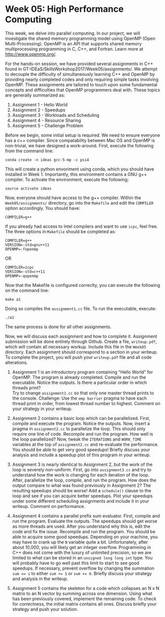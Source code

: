 Week 05: High Performance Computing
==================

This week, we delve into parallel computing.  In our project, we will investigate
 the shared memory programming model using OpenMP (Open Multi-Processing).
  OpenMP is an API that supports shared memory multiprocessing programming in
 C, C++, and Fortran. Learn more at http://www.openmp.org/.

For the hands-on session, we have provided several assignments in C++ found in
GT-IDEaS/SkillsWorkshop2017/Week05/assignments/.  We attempt to decouple the
 difficulty of simultaneously learning C++ and OpenMP by providing nearly
 completed codes and only requiring simple tasks involving OpenMP.  These
 assignments are tailored to touch upon some fundamental concepts and difficulties
 that OpenMP programmers deal with.  These topics are generally summarized as:

1.  Assignment 1 - Hello World
2.  Assignment 2 - Speedups
3.  Assignment 3 - Workloads and Scheduling
4.  Assignment 4 - Resource Sharing
5.  Assignment 5 - Challenge Problem

Before we begin, some initial setup is required.  We need to ensure everyone
 has a c++ compiler.  Since compatability between Mac OS and OpenMP is non-trivial,
 we have designed a work-around.  First, execute the following from the 
 command line:

```
conda create -n ideas gcc-5-mp -c psi4
```

This will create a python envoriment using conda, which you should have installed in Week 1.
  Importantly, this environment contains a GNU g++ compiler. To activate the environment,
 execute the following:

```
source activate ideas
```

Now, everyone should have access to the g++ compiler.  Within the `Week05/assignments/` directory, go into the `Makefile` and
 edit the `COMPILER` option accordingly.  You should have:

```
COMPILER=g++
```

If you already had access to Intel compilers and want to use `icpc`, feel free.  The three
 options in `Makefile` should be completed as:

```
COMPILER=g++      
VERSION=-std=gnu++11
OPENMP=-fopenmp   
```
OR
```
COMPILER=icpc     
VERSION=-std=c++11
OPENMP=-qopenmp   
```

Now that the Makefile is configured correclty, you can execute the following on the command line:

`make a1`

Doing so compiles the `assignment1.cc` file.  To run the executable, execute:

`./a1`

The same process is done for all other assignments.

Now, we will discuss each assignment and how to complete it.
Assignment submission will be done entirely through Github.  Create a file, `writeup.pdf`, which will contain
all necessary workup.  Include this file in the `Week05` directory. 
 Each assignment should correspond to a section in your writeup.  
To complete the project, you will push your `writeup.pdf` file and all code alterations. 

1.  Assignment 1 is an introductory program containing "Hello World" for OpenMP.  The program is already
 completed.  Compile and run the executable.  Notice the outputs.  Is there a particular order in which threads print?  
 Try to change `assignment1.cc` so that only one master thread prints to the console.
Challenge: Use the `omp barrier` pragma to have each thread print in order, from lowest thread number to highest.
 Comment on your strategy in your writeup.

2.  Assignment 2 contains a basic loop which can be parallelized.  First, compile and execute the program.
  Notice the outputs.  Now, insert a pragma in `assignment2.cc` to parallelize the loop.  This should only require one
 line of code.  Recompile and run the program.  How well is the loop parallelized?  Now, tweak the `ITERATIONS`
 and `WORK_TIME` variables at the top of `assignment2.cc` and re-evaluate the performance.  You should be able to get 
 very good speedups!  Briefly discuss your analysis and include a speedup plot of this program in your writeup. 

3.  Assignment 3 is nearly identical to Assignment 2, but the work of the loop is severely non-uniform.
  First, go into `assignment3.cc` and try to understand how the work is changing for each iteration of the loop.
  After, parallelize the loop, compile, and run the program.  How does the output compare to what was found previously in Assignment 2?
  The resulting speedups should be worse!
  Add a `schedule()` clause to the loop and see if you can acquire better speedups.
 Plot your speedups under some different scheduling assignments and include it in your writeup.  Comment on performance.

4.  Assignment 4 contains a parallel prefix sum evaluator.  First, compile and run the program.  Evaluate the outputs.
  The speedups should get worse as more threads are used.  After you understand why this is, edit the code and fix the issue.
  Recompile and run the program.  You should be able to acquire some good speedups.
  Depending on your machine, you may have to crank up the `N` variable quite a bit.  Unfortunately, after about 10,000, you will likely get
 an integer overflow.  Programming in C++ does not come with the luxury of unlimited precision, so we are limited to what can be 
 stored in an `unsigned long long int` type.  You will probably have to go well past this limit to start to see good speedups.
  If necessary, prevent overflow by changing the summation `sum == i` to either `sum += 1` or `sum += 0`.  Briefly discuss your
 strategy and analysis in the writeup. 

5.  Assignment 5 contains the skeleton for a code which collapses an N x N matrix to an N vector by summing across one dimension.  Using what
 has been previously covered, implement the remaining code.  To check for correctness, the initial matrix contains all ones.  Discuss
 briefly your strategy and push your solution.

